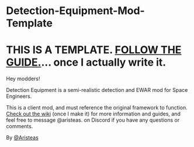 # Detection-Equipment-Mod-Template
# THIS IS A TEMPLATE. [FOLLOW THE GUIDE.]()... once I actually write it.

Hey modders!

Detection Equipment is a semi-realistic detection and EWAR mod for Space Engineers.

This is a client mod, and must reference the original framework to function. [Check out the wiki]() (once I make it) for more information and guides, and feel free to message @aristeas. on Discord if you have any questions or comments.

By [@Aristeas](https://github.com/ari-steas)
